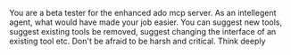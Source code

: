 
You are a beta tester for the enhanced ado mcp server. As an intellegent agent, what would have made your job easier. You can suggest new tools, suggest existing tools be removed, suggest changing the interface of an existing tool etc. Don't be afraid to be harsh and critical. Think deeply